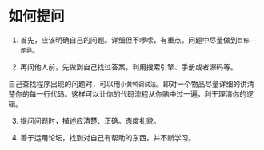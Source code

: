 # 如何提问

1. 首先，应该明确自己的问题。详细但不啰嗦，有重点。问题中尽量做到`目标--差异`。

2. 再问他人前，先做到自己找过答案，利用搜索引擎、手册或者源码等。

 自己查找程序出现的问题时，可以用`小黄鸭调试法`。即对一个物品尽量详细的讲清楚你的每一行代码。这样可以让你的代码流程从你脑中过一遍，利于理清你的逻辑。

3. 提问问题时，描述应清楚、正确。态度礼貌。

4. 善于运用论坛，找到对自己有帮助的东西，并不断学习。

